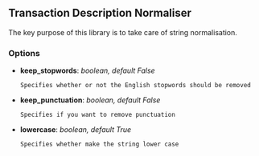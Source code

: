 ## Transaction Description Normaliser
The key purpose of this library is to take care of string normalisation.

### Options
* **keep_stopwords**: *boolean, default False*

    ```Specifies whether or not the English stopwords should be removed```
* **keep_punctuation**: *boolean, default False*

    ```Specifies if you want to remove punctuation```
    
* **lowercase**: *boolean, default True*

    ```Specifies whether make the string lower case```